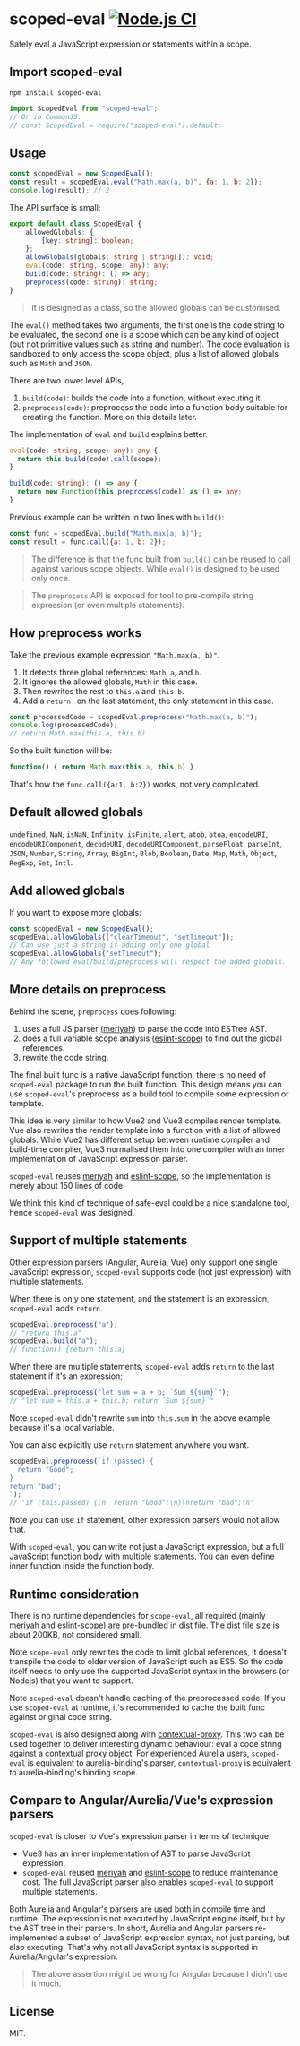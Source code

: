 # scoped-eval [![Node.js CI](https://github.com/3cp/scoped-eval/actions/workflows/node.js.yml/badge.svg)](https://github.com/3cp/scoped-eval/actions/workflows/node.js.yml)

Safely eval a JavaScript expression or statements within a scope.

## Import scoped-eval
```
npm install scoped-eval
```
```js
import ScopedEval from "scoped-eval";
// Or in CommonJS:
// const ScopedEval = require("scoped-eval").default;
```

## Usage

```js
const scopedEval = new ScopedEval();
const result = scopedEval.eval("Math.max(a, b)", {a: 1, b: 2});
console.log(result); // 2
```

The API surface is small:
```ts
export default class ScopedEval {
    allowedGlobals: {
        [key: string]: boolean;
    };
    allowGlobals(globals: string | string[]): void;
    eval(code: string, scope: any): any;
    build(code: string): () => any;
    preprocess(code: string): string;
}
```

> It is designed as a class, so the allowed globals can be customised.

The `eval()` method takes two arguments, the first one is the code string to be evaluated, the second one is a scope which can be any kind of object (but not primitive values such as string and number). The code evaluation is sandboxed to only access the scope object, plus a list of allowed globals such as `Math` and `JSON`.

There are two lower level APIs,
1. `build(code)`: builds the code into a function, without executing it.
2. `preprocess(code)`: preprocess the code into a function body suitable for creating the function. More on this details later.

The implementation of `eval` and `build` explains better.
```ts
eval(code: string, scope: any): any {
  return this.build(code).call(scope);
}

build(code: string): () => any {
  return new Function(this.preprocess(code)) as () => any;
}
```

Previous example can be written in two lines with `build()`:
```js
const func = scopedEval.build("Math.max(a, b)");
const result = func.call({a: 1, b: 2});
```

> The difference is that the func built from `build()` can be reused to call against various scope objects. While `eval()` is designed to be used only once.

> The `preprocess` API is exposed for tool to pre-compile string expression (or even multiple statements).

## How preprocess works

Take the previous example expression `"Math.max(a, b)"`.
1. It detects three global references: `Math`, `a`, and `b`.
2. It ignores the allowed globals, `Math` in this case.
3. Then rewrites the rest to `this.a` and `this.b`.
4. Add a `return ` on the last statement, the only statement in this case.
```js
const processedCode = scopedEval.preprocess("Math.max(a, b)");
console.log(processedCode);
// return Math.max(this.a, this.b)
```

So the built function will be:
```js
function() { return Math.max(this.a, this.b) }
```

That's how the `func.call({a:1, b:2})` works, not very complicated.

## Default allowed globals

`undefined`, `NaN`, `isNaN`, `Infinity`, `isFinite`, `alert`, `atob`, `btoa`,
`encodeURI`, `encodeURIComponent`, `decodeURI`, `decodeURIComponent`, `parseFloat`,
`parseInt`, `JSON`, `Number`, `String`, `Array`, `BigInt`, `Blob`, `Boolean`,
`Date`, `Map`, `Math`, `Object`, `RegExp`, `Set`, `Intl`.

## Add allowed globals

If you want to expose more globals:
```js
const scopedEval = new ScopedEval();
scopedEval.allowGlobals(["clearTimeout", "setTimeout"]);
// Can use just a string if adding only one global
scopedEval.allowGlobals("setTimeout");
// Any followed eval/build/preprocess will respect the added globals.
```

## More details on preprocess

Behind the scene, `preprocess` does following:
1. uses a full JS parser ([meriyah](https://github.com/meriyah/meriyah)) to parse the code into ESTree AST.
2. does a full variable scope analysis ([eslint-scope](https://github.com/eslint/eslint-scope)) to find out the global references.
3. rewrite the code string.

The final built func is a native JavaScript function, there is no need of `scoped-eval` package to run the built function. This design means you can use `scoped-eval`'s preprocess as a build tool to compile some expression or template.

This idea is very similar to how Vue2 and Vue3 compiles render template. Vue also rewrites the render template into a function with a list of allowed globals. While Vue2 has different setup between runtime compiler and build-time compiler, Vue3 normalised them into one compiler with an inner implementation of JavaScript expression parser.

`scoped-eval` reuses [meriyah](https://github.com/meriyah/meriyah) and [eslint-scope](https://github.com/eslint/eslint-scope), so the implementation is merely about 150 lines of code.

We think this kind of technique of safe-eval could be a nice standalone tool, hence `scoped-eval` was designed.

## Support of multiple statements

Other expression parsers (Angular, Aurelia, Vue) only support one single JavaScript expression, `scoped-eval` supports code (not just expression) with multiple statements.

When there is only one statement, and the statement is an expression, `scoped-eval` adds `return`.
```js
scopedEval.preprocess("a");
// "return this.a"
scopedEval.build("a");
// function() {return this.a}
```

When there are multiple statements, `scoped-eval` adds `return` to the last statement if it's an expression;
```js
scopedEval.preprocess("let sum = a + b; `Sum ${sum}`");
// "let sum = this.a + this.b; return `Sum ${sum}`"
```
Note `scoped-eval` didn't rewrite `sum` into `this.sum` in the above example because it's a local variable.

You can also explicitly use `return` statement anywhere you want.
```js
scopedEval.preprocess(`if (passed) {
  return "Good";
}
return "bad";
`);
// 'if (this.passed) {\n  return "Good";\n}\nreturn "bad";\n'
```
Note you can use `if` statement, other expression parsers would not allow that.

With `scoped-eval`, you can write not just a JavaScript expression, but a full JavaScript function body with multiple statements. You can even define inner function inside the function body.

## Runtime consideration

There is no runtime dependencies for `scope-eval`, all required (mainly [meriyah](https://github.com/meriyah/meriyah) and [eslint-scope](https://github.com/eslint/eslint-scope)) are pre-bundled in dist file. The dist file size is about 200KB, not considered small.

Note `scope-eval` only rewrites the code to limit global references, it doesn't transpile the code to older version of JavaScript such as ES5. So the code itself needs to only use the supported JavaScript syntax in the browsers (or Nodejs) that you want to support.

Note `scoped-eval` doesn't handle caching of the preprocessed code. If you use `scoped-eval` at runtime, it's recommended to cache the built func against original code string.

`scoped-eval` is also designed along with [contextual-proxy](https://github.com/3cp/contextual-proxy). This two can be used together to deliver interesting dynamic behaviour: eval a code string against a contextual proxy object. For experienced Aurelia users, `scoped-eval` is equivalent to aurelia-binding's parser, `contextual-proxy` is equivalent to aurelia-binding's binding scope.

## Compare to Angular/Aurelia/Vue's expression parsers

`scoped-eval` is closer to Vue's expression parser in terms of technique.
* Vue3 has an inner implementation of AST to parse JavaScript expression.
* `scoped-eval` reused [meriyah](https://github.com/meriyah/meriyah) and [eslint-scope](https://github.com/eslint/eslint-scope) to reduce maintenance cost. The full JavaScript parser also enables `scoped-eval` to support multiple statements.

Both Aurelia and Angular's parsers are used both in compile time and runtime. The expression is not executed by JavaScript engine itself, but by the AST tree in their parsers. In short, Aurelia and Angular parsers re-implemented a subset of JavaScript expression syntax, not just parsing, but also executing. That's why not all JavaScript syntax is supported in Aurelia/Angular's expression.

> The above assertion might be wrong for Angular because I didn't use it much.

## License
MIT.
